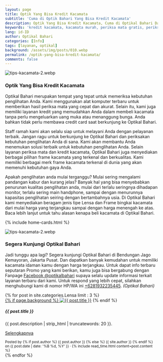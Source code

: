 ```yaml
---
layout: page
title: Optik Yang Bisa Kredit Kacamata
subtitle: 'Cuma di Optik Bahari Yang Bisa Kredit Kacamata'
description: Optik Yang Bisa Kredit Kacamata, Cuma di Optikal Bahari Dan Kami menggunakan alat komputer terbaru untuk memberikan hasil periksa mata yang cepat dan akurat.
keywords: 'kredit kacamata, kacamata murah, periksa mata gratis, periksa mata jakarta'
lang: id-ID
author: Optikal Bahari
categories: [Info]
tags: [layanan, optikal]
background: /assets/img/posts/010.webp
permalink: /optik-yang-bisa-kredit-kacamata/
comments: false
---
```



<div class="card shadow p-3 mb-5 bg-white rounded">
    <img src="{{"/assets/img/posts/periksa-mata/periksa-mata-gratis-optikal-bahari-5.webp" | relative_url }}" class="card-img-top" alt="tips-kacamata-2.webp">
    <div class="card-body">
      <h3 class="card-title">
        Optik Yang Bisa Kredit Kacamata
      </h3>
      <p class="card-text text-left">
        Optikal Bahari merupakan tempat yang tepat untuk memeriksa kebutuhan penglihatan Anda. Kami menggunakan alat komputer terbaru untuk memberikan hasil periksa mata yang cepat dan akurat. Selain itu, kami juga memiliki layanan kredit yang memudahkan Anda dalam membeli kacamata tanpa perlu mengeluarkan uang muka atau menanggung bunga. Anda bahkan tidak perlu membawa credit card saat berkunjung ke Optikal Bahari.
      </p>
      <p class="card-text text-left">
        Staff ramah kami akan selalu siap untuk melayani Anda dengan pelayanan terbaik. Jangan ragu untuk berkunjung ke Optikal Bahari dan periksakan kebutuhan penglihatan Anda di sana. Kami akan membantu Anda menemukan solusi terbaik untuk kebutuhan penglihatan Anda. Selain layanan periksa mata dan kredit kacamata, Optikal Bahari juga menyediakan berbagai pilihan frame kacamata yang terkenal dan berkualitas. Kami memiliki berbagai merk frame kacamata terkenal di dunia yang akan memenuhi kebutuhan gaya Anda.
      </p>
      <p class="card-text text-left">
        Apakah penglihatan anda mulai terganggu? Mulai sering mengalami pandangan kabur dan kurang jelas? Banyak hal yang bisa menyebabkan penurunan kualitas penglihatan anda, mulai dari terlalu seringnya dihadapan monitor, terlalu sering main handphone, sampai dengan menurunnya kapasitas penglihatan seiring dengan bertambahnya usia. Di Optikal Bahari kami menyediakan beragam jenis tipe Lensa dan Frame bingkai kacamata dari mulai harga yang terjangkau sampai dengan harga menengah ke atas. Baca lebih lanjut untuk tahu alasan kenapa beli kacamata di Optikal Bahari.
      </p>
    </div>
</div>

{% include home-cards.html %}

<div class="card-deck mb-3">
  <div class="card shadow p-3 mb-5 bg-white rounded">
		  <img src="{{"/assets/img/posts/periksa-mata/periksa-mata-gratis-optikal-bahari-9.webp" | relative_url }}" class="card-img-top" alt="tips-kacamata-2.webp">
    <div class="card-body">
      <h3 class="card-title">Segera Kunjungi Optikal Bahari</h3>
      <p class="card-text text-left">Jadi tunggu apa lagi? Segera kunjungi Optikal Bahari di Bendungan Jago Kemayoran, Jakarta Pusat. Dan dapatkan banyak kemudahan untuk memiliki kacamata idaman kamu dengan harga terjangkau. Untuk dapat info terbaru seputaran Promo yang kami berikan, kamu juga bisa bergabung dengan Fanpage
      <a href="https://www.facebook.com/optikalbahari" id="FBClick" title="Facebook Page Optikal Bahari" class="FacebookPage">Facebook @optikalbahari</a> supaya selalu update informasi terkait layanan terbaru dari kami. Untuk respond yang lebih cepat, silahkan menghubungi kami di nomor HP/WA ini <a href="https://api.whatsapp.com/send?phone=6281932235445&text=Hallo%2C+saya+butuh+informasi+lebih+lanjut+mengenai+Optikal+Bahari" id="WhatsAppClick" class="WhatsAppCall" title="Call WhatsApp">+6281932235445</a>. <em>(Optikal Bahari)</em>
    </p>
	</div>
   </div>
</div>

<section id="posts-category">
    <div class="card-deck">
		{% for post in site.categories.Lensa limit : 3 %}
        <div class="card shadow p-3 mb-5 bg-white rounded">
            <a href="{{ post.url | prepend: site.baseurl | replace: '//', '/' }}">
                {% if page.background %}
                    <img src="{{ post.background | prepend: site.baseurl | replace: '//', '/' }}" class="card-img-top" alt="{{ post.title }}"></a> 
                {% endif %}
            <div class="card-body">
                <h5 class="card-title">
                    {{ post.title }}
                </h5>
                <p class="card-text text-left">
                    {{ post.description | strip_html | truncatewords: 20 }}.
                </p>
                <p class="card-text text-left">
                    <a class="btn btn-primary rounded-pill" href="{{ post.url | prepend: site.baseurl | replace: '//', '/' }}">Selengkapnya</a>
                </p>
            </div>
            <div class="card-footer">
                <small class="text-muted">
                    Posted by {% if post.author %} {{ post.author }} {% else %} {{ site.author }} {% endif %} on
                    {{ post.date | date: '%B %d, %Y' }} &middot; {% include read_time.html content=post.content %}
                </small>
            </div>
        </div>
        {% endfor %}
    </div>
</section>